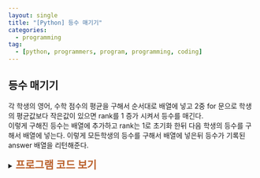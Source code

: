 ```yaml
---
layout: single
title: "[Python] 등수 매기기"
categories:
  - programming
tag:
  - [python, programmers, program, programming, coding]
---
```


## 등수 매기기  

각 학생의 영어, 수학 점수의 평균을 구해서 순서대로 배열에 넣고 2중 for 문으로
학생의 평균값보다 작은값이 있으면 rank를 1 증가 시켜서 등수를 매긴다.  
이렇게 구해진 등수는 배열에 추가하고 rank는 1로 초기화 한뒤 다음 학생의 등수를 
구해서 배열에 넣는다. 이렇게 모든학생의 등수를 구해서 배열에 넣은뒤 등수가 기록된 
answer 배열을 리턴해준다.  


<details>
    <summary><span style="font-size:1.5em; font-weight:bold; color:#BA602B; cursor:pointer">프로그램 코드 보기</span></summary>
    <div markdown="1">   
```python
def solution(s):
def solution(score):
    answer = []
    total = 0
    avg = 0
    score_avg = []
    rank = 1

    for i in score:
        total = 0
        for j in range(len(i)):
            total += i[j]
        avg = total / 2
        score_avg.append(avg)

    for i in score_avg:
        rank = 1
        for j in score_avg:
            if i < j:
                rank += 1
        answer.append(rank)

    return answer
```
</div>
</details> 
